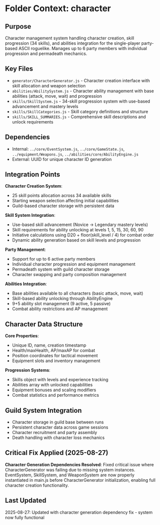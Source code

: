 # Folder Context: character

## Purpose
Character management system handling character creation, skill progression (34 skills), and abilities integration for the single-player party-based ASCII roguelike. Manages up to 6 party members with individual progression and permadeath mechanics.

## Key Files
- `generator/CharacterGenerator.js` - Character creation interface with skill allocation and weapon selection
- `abilities/AbilitySystem.js` - Character ability management with base abilities (attack, move, wait) and progression
- `skills/SkillSystem.js` - 34-skill progression system with use-based advancement and mastery levels
- `skills/SkillCategories.js` - Skill category definitions and structure
- `skills/SKILL_SUMMARIES.js` - Comprehensive skill descriptions and unlock requirements

## Dependencies
- Internal: `../core/EventSystem.js`, `../core/GameState.js`, `../equipment/Weapons.js`, `../abilities/core/AbilityEngine.js`
- External: UUID for unique character ID generation

## Integration Points
**Character Creation System**:
- 25 skill points allocation across 34 available skills
- Starting weapon selection affecting initial capabilities
- Guild-based character storage with persistent data

**Skill System Integration**:
- Use-based skill advancement (Novice → Legendary mastery levels)
- Skill requirements for ability unlocking at levels 1, 5, 15, 30, 60, 90
- Initiative calculations using D20 + floor(skill_level / 4) for combat order
- Dynamic ability generation based on skill levels and progression

**Party Management**:
- Support for up to 6 active party members
- Individual character progression and equipment management
- Permadeath system with guild character storage
- Character swapping and party composition management

**Abilities Integration**:
- Base abilities available to all characters (basic attack, move, wait)
- Skill-based ability unlocking through AbilityEngine
- 9+5 ability slot management (9 active, 5 passive)
- Combat ability restrictions and AP management

## Character Data Structure
**Core Properties**:
- Unique ID, name, creation timestamp
- Health/maxHealth, AP/maxAP for combat
- Position coordinates for tactical movement
- Equipment slots and inventory management

**Progression Systems**:
- Skills object with levels and experience tracking
- Abilities array with unlocked capabilities
- Equipment bonuses and scaling modifiers
- Combat statistics and performance metrics

## Guild System Integration
- Character storage in guild base between runs
- Persistent character data across game sessions
- Character recruitment and party assembly
- Death handling with character loss mechanics

## Critical Fix Applied (2025-08-27)
**Character Generation Dependencies Resolved**: Fixed critical issue where CharacterGenerator was failing due to missing system instances. EventSystem, SkillSystem, and WeaponSystem are now properly instantiated in main.js before CharacterGenerator initialization, enabling full character creation functionality.

## Last Updated
2025-08-27: Updated with character generation dependency fix - system now fully functional